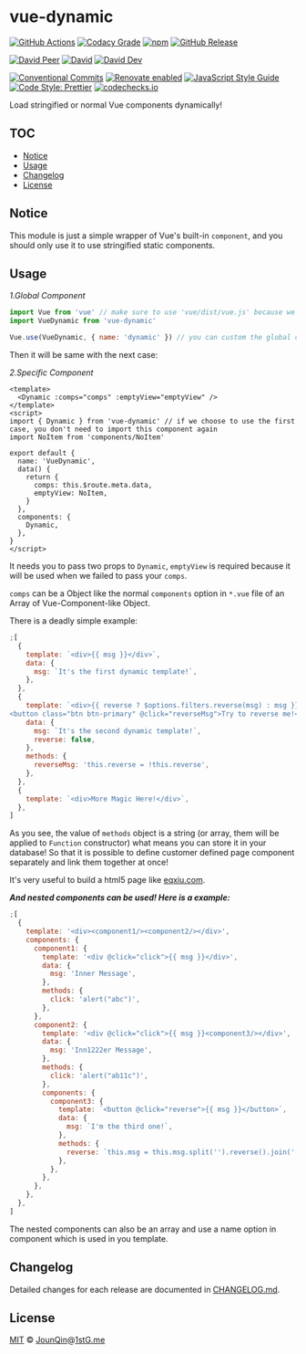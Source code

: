# vue-dynamic

[![GitHub Actions](https://github.com/JounQin/vue-dynamic/workflows/Node%20CI/badge.svg)](https://github.com/JounQin/vue-dynamic/actions?query=workflow%3A%22Node+CI%22)
[![Codacy Grade](https://img.shields.io/codacy/grade/a8dfdfc423974b6e83f81215aee07e7e)](https://www.codacy.com/gh/JounQin/vue-dynamic)
[![npm](https://img.shields.io/npm/v/vue-dynamic.svg)](https://www.npmjs.com/package/vue-dynamic)
[![GitHub Release](https://img.shields.io/github/release/JounQin/vue-dynamic)](https://github.com/JounQin/vue-dynamic/releases)

[![David Peer](https://img.shields.io/david/peer/JounQin/vue-dynamic.svg)](https://david-dm.org/JounQin/vue-dynamic?type=peer)
[![David](https://img.shields.io/david/JounQin/vue-dynamic.svg)](https://david-dm.org/JounQin/vue-dynamic)
[![David Dev](https://img.shields.io/david/dev/JounQin/vue-dynamic.svg)](https://david-dm.org/JounQin/vue-dynamic?type=dev)

[![Conventional Commits](https://img.shields.io/badge/conventional%20commits-1.0.0-yellow.svg)](https://conventionalcommits.org)
[![Renovate enabled](https://img.shields.io/badge/renovate-enabled-brightgreen.svg)](https://renovatebot.com)
[![JavaScript Style Guide](https://img.shields.io/badge/code_style-standard-brightgreen.svg)](https://standardjs.com)
[![Code Style: Prettier](https://img.shields.io/badge/code_style-prettier-ff69b4.svg)](https://github.com/prettier/prettier)
[![codechecks.io](https://raw.githubusercontent.com/codechecks/docs/master/images/badges/badge-default.svg?sanitize=true)](https://codechecks.io)

Load stringified or normal Vue components dynamically!

## TOC <!-- omit in toc -->

- [Notice](#notice)
- [Usage](#usage)
- [Changelog](#changelog)
- [License](#license)

## Notice

This module is just a simple wrapper of Vue's built-in `component`, and you should only use it to use stringified static components.

## Usage

_1.Global Component_

```js
import Vue from 'vue' // make sure to use 'vue/dist/vue.js' because we will use template
import VueDynamic from 'vue-dynamic'

Vue.use(VueDynamic, { name: 'dynamic' }) // you can custom the global component name and it's default name is 'dynamic'
```

Then it will be same with the next case:

_2.Specific Component_

```vue
<template>
  <Dynamic :comps="comps" :emptyView="emptyView" />
</template>
<script>
import { Dynamic } from 'vue-dynamic' // if we choose to use the first case, you don't need to import this component again
import NoItem from 'components/NoItem'

export default {
  name: 'VueDynamic',
  data() {
    return {
      comps: this.$route.meta.data,
      emptyView: NoItem,
    }
  },
  components: {
    Dynamic,
  },
}
</script>
```

It needs you to pass two props to `Dynamic`, `emptyView` is required because it will be used when we failed to pass your `comps`.

`comps` can be a Object like the normal `components` option in `*.vue` file of an Array of Vue-Component-like Object.

There is a deadly simple example:

```js
;[
  {
    template: `<div>{{ msg }}</div>`,
    data: {
      msg: `It's the first dynamic template!`,
    },
  },
  {
    template: `<div>{{ reverse ? $options.filters.reverse(msg) : msg }}
<button class="btn btn-primary" @click="reverseMsg">Try to reverse me!</button></div>`,
    data: {
      msg: `It's the second dynamic template!`,
      reverse: false,
    },
    methods: {
      reverseMsg: 'this.reverse = !this.reverse',
    },
  },
  {
    template: `<div>More Magic Here!</div>`,
  },
]
```

As you see, the value of `methods` object is a string (or array, them will be applied to `Function` constructor) what means you can store it in your database! So that it is possible to define customer defined page component separately and link them together at once!

It's very useful to build a html5 page like [eqxiu.com](http://www.eqxiu.com/).

**_And nested components can be used! Here is a example:_**

```js
;[
  {
    template: '<div><component1/><component2/></div>',
    components: {
      component1: {
        template: '<div @click="click">{{ msg }}</div>',
        data: {
          msg: 'Inner Message',
        },
        methods: {
          click: 'alert("abc")',
        },
      },
      component2: {
        template: '<div @click="click">{{ msg }}<component3/></div>',
        data: {
          msg: 'Inn1222er Message',
        },
        methods: {
          click: 'alert("ab11c")',
        },
        components: {
          component3: {
            template: `<button @click="reverse">{{ msg }}</button>`,
            data: {
              msg: `I'm the third one!`,
            },
            methods: {
              reverse: `this.msg = this.msg.split('').reverse().join('')`,
            },
          },
        },
      },
    },
  },
]
```

The nested components can also be an array and use a name option in component which is used in you template.

## Changelog

Detailed changes for each release are documented in [CHANGELOG.md](./CHANGELOG.md).

## License

[MIT][] © [JounQin][]@[1stG.me][]

[1stg.me]: https://www.1stg.me
[jounqin]: https://GitHub.com/JounQin
[mit]: http://opensource.org/licenses/MIT
